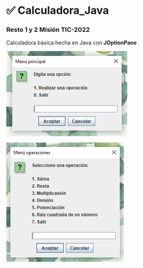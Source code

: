 # ✅ Calculadora_Java

### Resto 1 y 2 Misión TIC-2022


Calculadora básica hecha en Java con <strong>JOptionPane</strong>

![menu principal](images/menu_principal.png)


![menu operacoines](images/operations_menu.png)
